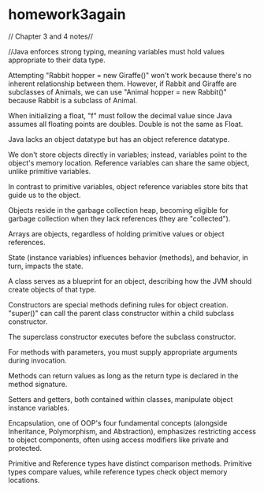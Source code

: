 # homework3again
// Chapter 3 and 4 notes//

//Java enforces strong typing, meaning variables must hold values appropriate to their data type.

Attempting "Rabbit hopper = new Giraffe()" won't work because there's no inherent relationship between them. However, if Rabbit and Giraffe are subclasses of Animals, we can use "Animal hopper = new Rabbit()" because Rabbit is a subclass of Animal.

When initializing a float, "f" must follow the decimal value since Java assumes all floating points are doubles. Double is not the same as Float.

Java lacks an object datatype but has an object reference datatype.

We don't store objects directly in variables; instead, variables point to the object's memory location. Reference variables can share the same object, unlike primitive variables.

In contrast to primitive variables, object reference variables store bits that guide us to the object.

Objects reside in the garbage collection heap, becoming eligible for garbage collection when they lack references (they are "collected").

Arrays are objects, regardless of holding primitive values or object references.

State (instance variables) influences behavior (methods), and behavior, in turn, impacts the state.

A class serves as a blueprint for an object, describing how the JVM should create objects of that type.

Constructors are special methods defining rules for object creation. "super()" can call the parent class constructor within a child subclass constructor.

The superclass constructor executes before the subclass constructor.

For methods with parameters, you must supply appropriate arguments during invocation.

Methods can return values as long as the return type is declared in the method signature.

Setters and getters, both contained within classes, manipulate object instance variables.

Encapsulation, one of OOP's four fundamental concepts (alongside Inheritance, Polymorphism, and Abstraction), emphasizes restricting access to object components, often using access modifiers like private and protected.

Primitive and Reference types have distinct comparison methods. Primitive types compare values, while reference types check object memory locations.
